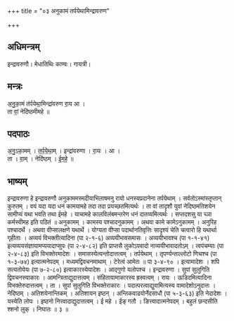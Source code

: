 +++
title = "०३ अनुकामं तर्पयेथामिन्द्रावरुण"

+++
## अधिमन्त्रम्
इन्द्रावरुणौ। मेधातिथिः काण्वः। गायत्री।

## मन्त्रः
अ॒नु॒का॒मं त॑र्पयेथा॒मिन्द्रा॑वरुण रा॒य आ ।  
ता वां॒ नेदि॑ष्ठमीमहे ॥

## पदपाठः
अ॒नु॒ऽका॒मम् । त॒र्प॒ये॒था॒म् । इन्द्रा॑वरुणा । रा॒यः । आ ।  
ता । वा॒म् । नेदि॑ष्ठम् । ई॒म॒हे॒ ॥

## भाष्यम्
इन्द्रावरुणा हे इन्द्रावरुणौ अनुकाममस्मदीयाभिलाषमनु रायो धनस्यप्रदानेना तर्पयेथाम् । सर्वतोऽस्मांस्तृप्तान् कुरुतम् । वयं यदा यदा धनं कामयामहे तदा तदा प्रयच्छतमित्यर्थः । ता वां तादृशौ युवां नेदिष्ठमतिशयेन सामीप्यं यथा भवति तथा ईमहे । याचामहे कालविलंबमन्तरेण धनं दातव्यमित्यर्थः । सप्तदशसु या च्ञा कर्मस्वीमह इति पठितं ॥ अनुकामम् । कामस्य पश्चादनुकामम् । अथवा कामे कामेऽनुकामम् । अनुरिह पश्चादर्थे । अथवा वीप्सालक्षणे यथार्थे । योग्यता वीप्सा पदार्थानतिवृत्तिः सादृश्यं चेति चत्वारो हि यथार्था गृहीताः । अव्ययं विभक्तीत्यादिना (पा २-१-६) अव्ययीभावसमासः । अव्ययीभावश्च (पा १-१-४१) इत्यव्ययसंज्ञायामप्ययादाप्सुपः (पा २-४-८२) इति प्राप्तसै लुकोऽपवादो नाव्ययीभावादतोऽम् । त्वपंचम्याः (पा २-४-८३) इति विभक्तेरमादेशः । समासस्येत्यन्तोदात्तत्वम् । तर्पयेथाम् । तृपर्ण्यन्ताल्लोटो णिचश्च (पा १-३-७४) इत्यात्मनेपदम् । मध्यमद्विवचनमाथाम् । टेरेत्वं आमेतः ॥ पा ३-४-९० । इत्यामादेशः । शपि सत्यतोयेयः (पा ७-२-८०) इत्वाकारस्येयादेशः । आद्गुणो यलोपश्च । इन्द्रावरुणा । सुपां सुलुगिति द्विवचनस्याकारः । आमन्त्रिताद्युदात्तत्वम् । संहितायामाकारस्य ह्रस्वत्वम् । रायः । ऊडिदमित्यादिना विभक्तेरुदात्तत्वम् । ता । सुपां सुलुगिति विभक्तेराकारः । पदात्परत्वाद्युवामित्यस्य वामादेशोऽनुदात्तः । नेदिष्ठम् । अतिशयेनान्तिकम् । अतिशायन इष्ठन् । अन्तिकवाढयोर्नेदसाधौ (पा ५-३-६३) इति नेदादेशः । यस्येति लोपः । इष्ठनो नित्त्वादाद्युदात्तत्वम् । ई महे । ईङ् गतौ । ङित्त्वादात्मनेपदम् । बहुलं छन्दसीति श्शनो लुक् । निघातः ॥ ३ ॥